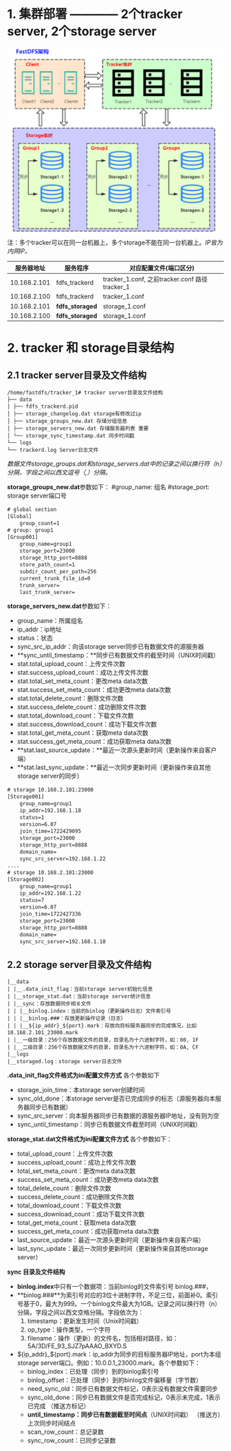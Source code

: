 # 1. 集群部署 ———— 2个tracker server, 2个storage server
![FastDFS架构图](../images/FastDFS_8.png)
注：多个tracker可以在同一台机器上，多个storage不能在同一台机器上。*IP皆为内网IP。*

| 服务器地址    | 服务程序        | 对应配置文件(端口区分)                     |
| ------------- | --------------- | ---------------------------------------- |
| 10.168.2.101  | fdfs_trackerd   | tracker_1.conf, 之前tracker.conf 路径 tracker_1 |
| 10.168.2.100  | fdfs_trackerd   | tracker_1.conf                          |
| 10.168.2.101  | **fdfs_storaged** | storage_1.conf                          |
| 10.168.2.100  | **fdfs_storaged** | storage_1.conf                          |


# 2. tracker 和 storage目录结构
## 2.1 tracker server目录及文件结构
```
/home/fastdfs/tracker_1# tracker server目录及文件结构
├── data
│ ├── fdfs_trackerd.pid
│ ├── storage_changelog.dat storage有修改过ip
│ ├── storage_groups_new.dat 存储分组信息
│ ├── storage_servers_new.dat 存储服务器列表 重要
│ └── storage_sync_timestamp.dat 同步时间戳
└── logs
└── trackerd.log Server日志文件
```
*数据文件storage_groups.dat和storage_servers.dat中的记录之间以换行符（n）分隔，字段之间以西文逗号（,）分隔。*

**storage_groups_new.dat**参数如下：
#group_name: 组名
#storage_port: storage server端口号
```
# global section
[Global]
    group_count=1
# group: group1
[Group001]
    group_name=group1
    storage_port=23000
    storage_http_port=8888
    store_path_count=1
    subdir_count_per_path=256
    current_trunk_file_id=0
    trunk_server=
    last_trunk_server=
```
**storage_servers_new.dat**参数如下：
+ group_name：所属组名
+ ip_addr：ip地址
+ status：状态
+ sync_src_ip_addr：向该storage server同步已有数据文件的源服务器
+ **sync_until_timestamp：**同步已有数据文件的截至时间（UNIX时间戳）
+ stat.total_upload_count：上传文件次数
+ stat.success_upload_count：成功上传文件次数
+ stat.total_set_meta_count：更改meta data次数
+ stat.success_set_meta_count：成功更改meta data次数
+ stat.total_delete_count：删除文件次数
+ stat.success_delete_count：成功删除文件次数
+ stat.total_download_count：下载文件次数
+ stat.success_download_count：成功下载文件次数
+ stat.total_get_meta_count：获取meta data次数
+ stat.success_get_meta_count：成功获取meta data次数
+ **stat.last_source_update：**最近一次源头更新时间（更新操作来自客户端）
+ **stat.last_sync_update：**最近一次同步更新时间（更新操作来自其他storage server的同步）
```
# storage 10.168.2.101:23000
[Storage001]
    group_name=group1
    ip_addr=192.168.1.18
    status=1
    version=6.07
    join_time=1722429095
    storage_port=23000
    storage_http_port=8888
    domain_name=
    sync_src_server=192.168.1.22
....
# storage 10.168.2.101:23000
[Storage002]
    group_name=group1
    ip_addr=192.168.1.22
    status=7
    version=6.07
    join_time=1722427336
    storage_port=23000
    storage_http_port=8888
    domain_name=
    sync_src_server=192.168.1.18
```

## 2.2 storage server目录及文件结构
```
|__data
| |__.data_init_flag：当前storage server初始化信息
| |__storage_stat.dat：当前storage server统计信息
| |__sync：存放数据同步相关文件
| | |__binlog.index：当前的binlog（更新操作日志）文件索引号
| | |__binlog.###：存放更新操作记录（日志）
| | |__${ip_addr}_${port}.mark：存放向目标服务器同步的完成情况，比如10.168.2.101_23000.mark
| |__一级目录：256个存放数据文件的目录，目录名为十六进制字符，如：00, 1F
| |__二级目录：256个存放数据文件的目录，目录名为十六进制字符，如：0A, CF
|__logs
|__storaged.log：storage server日志文件
```

**.data_init_flag文件格式为ini配置文件方式**
各个参数如下
+ storage_join_time：本storage server创建时间
+ sync_old_done：本storage server是否已完成同步的标志（源服务器向本服务器同步已有数据）
+ sync_src_server：向本服务器同步已有数据的源服务器IP地址，没有则为空
+ sync_until_timestamp：同步已有数据文件截至时间（UNIX时间戳）

**storage_stat.dat文件格式为ini配置文件方式**
各个参数如下：
+ total_upload_count：上传文件次数
+ success_upload_count：成功上传文件次数
+ total_set_meta_count：更改meta data次数
+ success_set_meta_count：成功更改meta data次数
+ total_delete_count：删除文件次数
+ success_delete_count：成功删除文件次数
+ total_download_count：下载文件次数
+ success_download_count：成功下载文件次数
+ total_get_meta_count：获取meta data次数
+ success_get_meta_count：成功获取meta data次数
+ last_source_update：最近一次源头更新时间（更新操作来自客户端）
+ last_sync_update：最近一次同步更新时间（更新操作来自其他storage server）

**sync 目录及文件结构**
+ **binlog.index**中只有一个数据项：当前binlog的文件索引号 binlog.###，
+ **binlog.###**为索引号对应的3位十进制字符，不足三位，前面补0。索引号基于0，最大为999。一个binlog文件最大为1GB。记录之间以换行符（n）分隔，字段之间以西文空格分隔。字段依次为：
    1. timestamp：更新发生时间（Unix时间戳）
    2. op_type：操作类型，一个字符
    3. filename：操作（更新）的文件名，包括相对路径，如：5A/3D/FE_93_SJZ7pAAAO_BXYD.S
+ ${ip_addr}_${port}.mark：ip_addr为同步的目标服务器IP地址，port为本组storage server端口。例如：10.0.0.1_23000.mark。各个参数如下：
    - binlog_index：已处理（同步）到的binlog索引号
    - binlog_offset：已处理（同步）到的binlog文件偏移量（字节数）
    - need_sync_old：同步已有数据文件标记，0表示没有数据文件需要同步
    - sync_old_done：同步已有数据文件是否完成标记，0表示未完成，1表示已完成 （推送方标记）
    - **until_timestamp：同步已有数据截至时间点**（UNIX时间戳） （推送方） 上次同步时间结点
    - scan_row_count：总记录数
    - sync_row_count：已同步记录数
